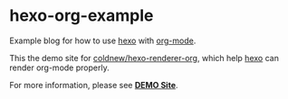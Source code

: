 # hexo-org-example

Example blog for how to use [hexo](https://hexo.io) with [org-mode](https://orgmode.org).

This the demo site for [coldnew/hexo-renderer-org](https://github.com/coldnew/hexo-renderer-org), which help [hexo](https://hexo.io/) can render org-mode properly.

For more information, please see [**DEMO Site**](https://coldnew.github.io/hexo-org-example).
